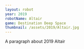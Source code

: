 ```yaml
---
layout: robot
year: 2019
robotName: Altair
game: Destination Deep Space
thumbnail: /assets/2019/Altair.jpg
---
```


A paragraph about 2019 Altair